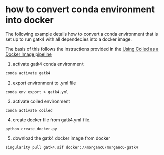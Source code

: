 # how to convert conda environment into docker


The following example details how to convert a conda environment that is set up to run gatk4 with all dependecies into a docker image.

The basis of this follows the instructions provided in the [Using Coiled as a Docker Image pipeline](https://towardsdatascience.com/converting-conda-pip-environments-into-docker-images-d02aa22e872c)


1. activate gatk4 conda environment
```
conda activate gatk4
```

2. export environment to .yml file
```
conda env export > gatk4.yml
```

3. activate coiled environment
```
conda activate coiled 
```

4. create docker file from gatk4.yml file.

```
python create_docker.py
```

5. download the gatk4 docker image from docker
```
singularity pull gatk4.sif docker://morganc6/morganc6-gatk4
```
